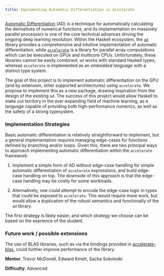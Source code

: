 ```yaml
---
title: Implementing Automatic Differentiation in Accelerate
---
```


[Automatic Differentiation][wiki-ad] (AD) is a technique for automatically
calculating the derivatives of numerical functions, and its implementation on
massively parallel processors is one of the core technical advances driving the
ongoing deep learning revolution. Within the Haskell ecosystem, the
[`ad`][hackage-ad] library provides a comprehensive and intuitive implementation
of automatic differentiation, while [`accelerate`][hackage-accelerate] is a
library for parallel array computations which can be executed on GPUs and
multicore CPUs. Unfortunately, these libraries cannot be easily combined;
`ad` works with standard Haskell types, whereas `accelerate` is implemented as
an _embedded language_ with a distinct type system.

The goal of this project is to implement automatic differentiation on
the GPU (and by extension, other supported architectures) using `accelerate`. We
propose to implement this as a new package, drawing inspiration from the design
of the existing `ad`. The success of this project would allow Haskell to stake
out territory in the ever expanding field of machine learning, as a language
capable of providing both high-performance numerics, as well as the safety of a
strong typesystem.

### Implementation Strategies

Basic automatic differentiation is relatively straightforward to implement, but
a general implementation requires managing edge-cases for functions defined by
branching and/or loops. Given this, there are two principal ways to approach
implementing automatic differentiation within the `accelerate` framework:

  1. Implement a simple form of AD without edge-case handling for simple
  automatic differentiation of `accelerate` expressions, and build edge-case
  handling on top. The downside of this approach is that the edge-case handling
  may be costly for some workloads.

  2. Alternatively, one could attempt to encode the edge-case logic in types
  that could be exposed to `accelerate`. This would require more work, but would
  allow a duplication of the robust semantics and functionally of the `ad`
  library.

The first strategy is likely easier, and which strategy we choose can be based
on the exprience of the student.

<!--
### Proposed implementation

This proposal can be broken into two largely distinct phases:

  1. Update the `ad` library to work with a vectored representation, as
     described in [ad#2]. This would enable the library functions to operate
     using more traditional array representations for the AD variables, such as
     unboxed vectors, and, in particular, should enable us to use the GPU-backed
     arrays from `accelerate`.

  2. Using this new API as a base, add any necessary functions and instances
     required to execute operations from the `ad` library using `accelerate`.
     Since `accelerate` is implemented as an embedded language, it does not
     manipulate regular Haskell data types directly. Instead, we must specify
     how manipulating the AD variables corresponds to terms in the Accelerate
     language, so that these operations can be compiled into GPU code.
-->

### Future work / possible extensions

The use of BLAS libraries, such as via the bindings provided in
[accelerate-blas][hackage-accelerate-blas], could further improve performance of
the library.

<!--
[Accelerate](https://github.com/AccelerateHS) is a domain specific language for defining abstract
array computations in Haskell, which can then be executed by different computational architectures
including parallel processors and GPUs. Automatic Differentation is a technique for taking numerical
functions and analytically computing their derivatives by careful application of the chain rule. The
Haskell library [ad](https://github.com/ekmett/ad) is a comprehensive implementation of automatic
differentation based on standard Haskell types. However, because Accelerate reimplements much of
the Haskell type ecosystem, ad cannot be applied to numerical functions based on Accelerate arrays.

The goal of this project is to implement automatic differentiation within the Accelerate framework.
The combination of massively parallel/GPU combination and automatic differentation is one of the
core technical advances which is driving the ongoing deep learning revolution, and the success of
this project would allow Haskell to stake out territory in this ever expanding area.

From the standpoint of the `ad` package, there are a couple of paths forward.

One approach would be to apply changes similar to those that would required to allow, say, the
`Data.Complex` or the quaternions from `linear` to hold and work on values computed by `accelerate`.
Out of the box, those types do a lot of branching based on the values contained in the real or
imaginary parts, but a `Data.Quaternion.Simple` could be provided that was less careful about
definedness when dividing by zero, near branch cuts, or dealing with other barely defined edge-cases.

This would allow a simple Quaternion holding accelerate expressions for the parts to compute an accelerate
expression that works with the real and imaginary parts more or less abstractly. Similarly, producing
variants of AD modes that have had the value-dependent branchy edge-case handling removed would likely
allow taking the automatic derivative of accelerate expressions. The downside is that this edge-case
handling may be significant for some workloads.

Alternatively, more work could be provided on encoding this branchy logic in a form that could be
exposed to accelerate, rather than removing it entirely. This would require more work, but would allow
duplication of the current semantics at the cost of throughput, and a more complicated embedding.
-->


**Mentor**: Trevor McDonell, Edward Kmett, Sacha Sokoloski

**Difficulty**: Advanced

[wiki-ad]:                 https://en.wikipedia.org/wiki/Automatic_differentiation
[hackage-ad]:              http://hackage.haskell.org/package/ad
[hackage-accelerate]:      http://hackage.haskell.org/package/accelerate
[hackage-accelerate-blas]: https://hackage.haskell.org/package/accelerate-blas
[ad#2]:                    https://github.com/ekmett/ad/issues/2

